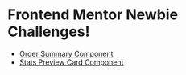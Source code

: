 # Frontend Mentor Newbie Challenges!

- [Order Summary Component](https://aliradmanesh.github.io/frontendmentor-challenges/newbie/order-summary-component/)
- [Stats Preview Card Component](https://aliradmanesh.github.io/frontendmentor-challenges/newbie/stats-preview-card-component/)
